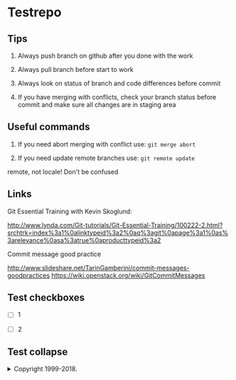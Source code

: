# Testrepo

## Tips

1. Always push branch on github after you done with the work

2. Always pull branch before start to work

3. Always look on status of branch and code differences before commit

4. If you have merging with conflicts, check your branch status
before commit and make sure all changes are in staging area

## Useful commands

1. If you need abort merging with conflict use: ```git merge abort```

2. If you need update remote branches use: ```git remote update```

remote, not locale! Don't be confused

## Links

Git Essential Training with Kevin Skoglund:

http://www.lynda.com/Git-tutorials/Git-Essential-Training/100222-2.html?srchtrk=index%3a1%0alinktypeid%3a2%0aq%3agit%0apage%3a1%0as%3arelevance%0asa%3atrue%0aproducttypeid%3a2

Commit message good practice

http://www.slideshare.net/TarinGamberini/commit-messages-goodpractices
https://wiki.openstack.org/wiki/GitCommitMessages

## Test checkboxes

- [ ] 1
- [ ] 2


## Test collapse

<details>
  <summary>Copyright 1999-2018.</summary>
  <p> - by Refsnes Data. All Rights Reserved.</p>
  <p>All content and graphics on this web site are the property of the company Refsnes Data.</p>
</details>
